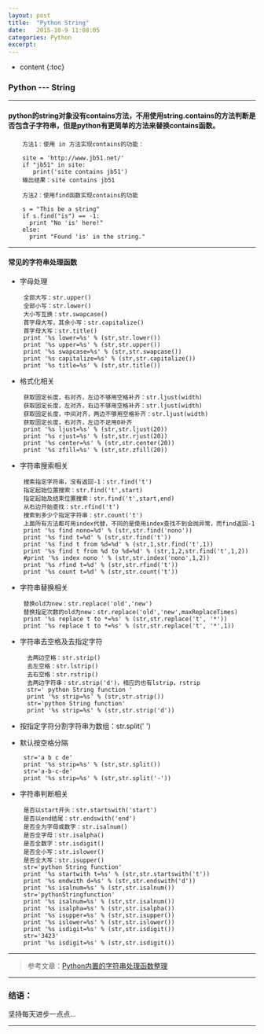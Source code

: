 ```yaml
---
layout: post
title:  "Python String"
date:   2015-10-9 11:08:05
categories: Python
excerpt: 
---
```


* content
{:toc}

### Python --- String

---

#### python的string对象没有contains方法，不用使用string.contains的方法判断是否包含子字符串，但是python有更简单的方法来替换contains函数。

        方法1：使用 in 方法实现contains的功能：

        site = 'http://www.jb51.net/'
        if "jb51" in site:
           print('site contains jb51')
        输出结果：site contains jb51
        
        方法2：使用find函数实现contains的功能

        s = "This be a string"
        if s.find("is") == -1:
          print "No 'is' here!"
        else:
          print "Found 'is' in the string."
          
---

#### 常见的字符串处理函数

 * 字母处理
 
        全部大写：str.upper()
        全部小写：str.lower()
        大小写互换：str.swapcase()
        首字母大写，其余小写：str.capitalize()
        首字母大写：str.title()
        print '%s lower=%s' % (str,str.lower())
        print '%s upper=%s' % (str,str.upper())
        print '%s swapcase=%s' % (str,str.swapcase())
        print '%s capitalize=%s' % (str,str.capitalize())
        print '%s title=%s' % (str,str.title()) 

 * 格式化相关
 
        获取固定长度，右对齐，左边不够用空格补齐：str.ljust(width)
        获取固定长度，左对齐，右边不够用空格补齐：str.ljust(width)
        获取固定长度，中间对齐，两边不够用空格补齐：str.ljust(width)
        获取固定长度，右对齐，左边不足用0补齐
        print '%s ljust=%s' % (str,str.ljust(20))
        print '%s rjust=%s' % (str,str.rjust(20))
        print '%s center=%s' % (str,str.center(20))
        print '%s zfill=%s' % (str,str.zfill(20))

 * 字符串搜索相关
 
        搜索指定字符串，没有返回-1：str.find('t')
        指定起始位置搜索：str.find('t',start)
        指定起始及结束位置搜索：str.find('t',start,end)
        从右边开始查找：str.rfind('t')
        搜索到多少个指定字符串：str.count('t')
        上面所有方法都可用index代替，不同的是使用index查找不到会抛异常，而find返回-1
        print '%s find nono=%d' % (str,str.find('nono'))
        print '%s find t=%d' % (str,str.find('t'))
        print '%s find t from %d=%d' % (str,1,str.find('t',1))
        print '%s find t from %d to %d=%d' % (str,1,2,str.find('t',1,2))
        #print '%s index nono ' % (str,str.index('nono',1,2))
        print '%s rfind t=%d' % (str,str.rfind('t'))
        print '%s count t=%d' % (str,str.count('t'))

 * 字符串替换相关
 
        替换old为new：str.replace('old','new')
        替换指定次数的old为new：str.replace('old','new',maxReplaceTimes)
        print '%s replace t to *=%s' % (str,str.replace('t', '*'))
        print '%s replace t to *=%s' % (str,str.replace('t', '*',1))

* 字符串去空格及去指定字符

        去两边空格：str.strip()
        去左空格：str.lstrip()
        去右空格：str.rstrip()
        去两边字符串：str.strip('d')，相应的也有lstrip，rstrip
        str=' python String function '
        print '%s strip=%s' % (str,str.strip())
        str='python String function'
        print '%s strip=%s' % (str,str.strip('d'))

 * 按指定字符分割字符串为数组：str.split(' ')

 * 默认按空格分隔
 
        str='a b c de'
        print '%s strip=%s' % (str,str.split())
        str='a-b-c-de'
        print '%s strip=%s' % (str,str.split('-'))

 * 字符串判断相关
 
        是否以start开头：str.startswith('start')
        是否以end结尾：str.endswith('end')
        是否全为字母或数字：str.isalnum()
        是否全字母：str.isalpha()
        是否全数字：str.isdigit()
        是否全小写：str.islower()
        是否全大写：str.isupper()
        str='python String function'
        print '%s startwith t=%s' % (str,str.startswith('t'))
        print '%s endwith d=%s' % (str,str.endswith('d'))
        print '%s isalnum=%s' % (str,str.isalnum())
        str='pythonStringfunction'
        print '%s isalnum=%s' % (str,str.isalnum())
        print '%s isalpha=%s' % (str,str.isalpha())
        print '%s isupper=%s' % (str,str.isupper())
        print '%s islower=%s' % (str,str.islower())
        print '%s isdigit=%s' % (str,str.isdigit())
        str='3423'
        print '%s isdigit=%s' % (str,str.isdigit())

---


> 参考文章：[Python内置的字符串处理函数整理](http://www.jb51.net/article/33631.htm)

---

### 结语：

坚持每天进步一点点...

---